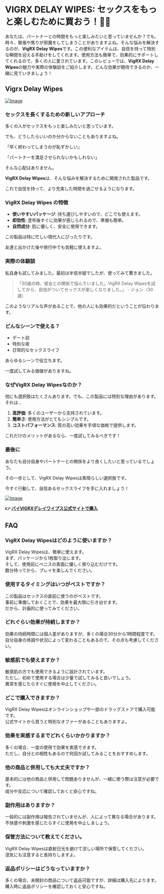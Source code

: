 # VIGRX DELAY WIPES: セックスをもっと楽しむために買おう！💪✨

あなたは、パートナーとの時間をもっと楽しみたいと思っていませんか？でも、時々、緊張や焦りが邪魔をしてしまうことがありますよね。そんな悩みを解決するのが、**VigRX Delay Wipes**です。この便利なアイテムは、自信を持って特別な瞬間を迎える手助けをしてくれます。使用方法も簡単で、効果的にサポートしてくれるので、多くの人に愛されています。このレビューでは、**VigRX Delay Wipes**の魅力や実際の体験談をご紹介します。どんな効果が期待できるのか、一緒に見ていきましょう！

## Vigrx Delay Wipes

[![Image](https://www2.sellhealth.com/136/vigrx_delay_wipes_300x250-v3.png)](https://gchaffi.com/PpDqbsqa)

### セックスを長くするための新しいアプローチ

多くの人がセックスをもっと楽しみたいと思っています。

でも、どうしたらいいのか分からないこともありますよね。

「早く終わってしまうのが恥ずかしい」

「パートナーを満足させられないかもしれない」

そんな心配はありません。

**VigRX Delay Wipes**は、そんな悩みを解決するために開発された製品です。

これで自信を持って、より充実した時間を過ごせるようになります。

### VigRX Delay Wipes の特徴

- **使いやすいパッケージ**: 持ち運びしやすいので、どこでも使えます。
- **即効性**: 塗布後すぐに効果が感じられるので、準備も簡単。
- **自然成分**: 肌に優しく、安全に使用できます。

この製品は特に忙しい現代人にぴったりです。

友達と出かけた後や旅行中でも気軽に使えますよ。

### 実際の体験談

私自身も試してみました。最初は半信半疑でしたが、使ってみて驚きました。 

> 「30歳の時、彼女との関係で悩んでいました。VigRX Delay Wipesを試してから、自信がついてセックスが楽しくなりました。」 - ジョン（30歳）

このようなリアルな声があることで、他の人にも効果的だということが伝わります。

### どんなシーンで使える？

- デート前
- 特別な夜
- 日常的なセックスライフ

あらゆるシーンで役立ちます。 

一度試してみる価値がありますね。

### なぜVigRX Delay Wipesなのか？

他にも選択肢はたくさんあります。でも、この製品には特別な理由があります。それは…

1. **高評価**: 多くのユーザーから支持されています。
2. **簡単さ**: 使用方法がとてもシンプルです。
3. **コストパフォーマンス**: 質の高い効果を手頃な価格で提供します。

これだけのメリットがあるなら、一度試してみるべきです！

### 最後に

あなたも自分自身やパートナーとの関係をより良くしたいと思っているでしょう。 

その一歩として、VigRX Delay Wipesは素晴らしい選択肢です。 

今すぐ行動して、自信あるセックスライフを手に入れましょう！

[![Image](https://www2.sellhealth.com/136/vigrx_delay_wipes_300x250-v3.png)](https://gchaffi.com/PpDqbsqa)



**👉 [バイVIGRXデレイワイプス公式サイトで購入](https://gchaffi.com/PpDqbsqa)**

## FAQ

### VigRX Delay Wipesはどのように使いますか？

VigRX Delay Wipesは、簡単に使えます。  
まず、パッケージから1枚取り出します。  
そして、使用前にペニスの表面に優しく擦り込むだけです。  
数分待ってから、プレイを楽しんでください。

### 使用するタイミングはいつがベストですか？

この製品はセックスの直前に使うのがベストです。  
事前に準備しておくことで、効果を最大限に引き出せます。  
だから、計画的に使ってみてください。

### どれぐらい効果が持続しますか？

効果の持続時間には個人差がありますが、多くの場合30分から1時間程度です。  
自分自身の体調や状況によって変わることもあるので、その点も考慮してください。

### 敏感肌でも使えますか？

敏感肌の方でも使用できるように設計されています。  
ただし、初めて使用する場合は少量で試してみると良いでしょう。  
異常を感じたらすぐに使用を中止してください。

### どこで購入できますか？

VigRX Delay Wipesはオンラインショップや一部のドラッグストアで購入可能です。  
公式サイトから買うと特別なオファーがあることもありますよ。

### 効果を実感するまでどれくらいかかりますか？

多くの場合、一度の使用で効果を実感できます。  
ただし、自分との相性もあるので何回か試してみることをおすすめします。

### 他の商品と併用しても大丈夫ですか？

基本的には他の商品と併用して問題ありませんが、一緒に使う際は注意が必要です。  
成分や反応について確認しておくと安心ですね。

### 副作用はありますか？

一般的には副作用は報告されていませんが、人によって異なる場合があります。  
不快感や刺激を感じたらすぐに使用を中止しましょう。

### 保管方法について教えてください。

VigRX Delay Wipesは直射日光を避けて涼しい場所で保管してください。  
湿気にも注意すると長持ちしますよ。

### 返品ポリシーはどうなっていますか？

多くの場合、未開封の商品について返品可能ですが、詳細は購入先によります。  
購入時に返品ポリシーを確認しておくと安心ですね。